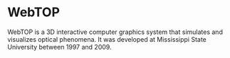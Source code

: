 WebTOP
======

WebTOP is a 3D interactive computer graphics system that simulates and visualizes optical phenomena. It was developed at Mississippi State University between 1997 and 2009.